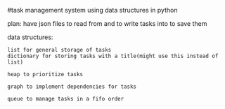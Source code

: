 #task management system using data structures in python

plan: 
have json files to read from and to write tasks into to save them

data structures:

    list for general storage of tasks
    dictionary for storing tasks with a title(might use this instead of list)

    heap to prioritize tasks

    graph to implement dependencies for tasks

    queue to manage tasks in a fifo order

